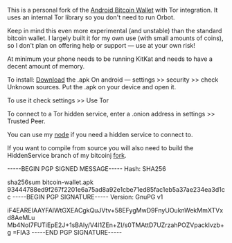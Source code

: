 This is a personal fork of the [Android Bitcoin Wallet](https://github.com/schildbach/bitcoin-wallet) with Tor integration. It uses an internal Tor library so you don't need to run Orbot.

Keep in mind this even more experimental (and unstable) than the standard bitcoin wallet.
I largely built it for my own use (with small amounts of coins), so I don't plan on
offering help or support ― use at your own risk!

At minimum your phone needs to be running KitKat and needs to have a decent amount of memory.

To install: 
[Download](https://github.com/cpacia/bitcoin-wallet/releases/download/4.37-Tor/bitcoin-wallet.apk) the .apk
On android ― settings >> security >> check Unknown sources.
Put the .apk on your device and open it.

To use it check settings >> Use Tor

To connect to a Tor hidden service, enter a .onion address in settings >> Trusted Peer.

You can use my [node](http://45.79.11.47/) if you need a hidden service to connect to.

If you want to compile from source you will also need to build the HiddenService branch of 
my bitcoinj [fork](https://github.com/cpacia/bitcoinj).

-----BEGIN PGP SIGNED MESSAGE-----
Hash: SHA256

sha256sum bitcoin-wallet.apk 93444788ed9f267f2201e6a75ad8a92e1cbe71ed85fac1eb5a37ae234ea3d1cc
-----BEGIN PGP SIGNATURE-----
Version: GnuPG v1

iF4EAREIAAYFAlWtGXEACgkQuJVtv+58EFygMwD9FnyUOuknWekMmXTVxd8AeMLu
Mb4NoI7FUTiEpE2J+1sBAIy/V4l1ZEn+ZI/s0TMAttD7UZrzahPOZVpackIvzb+g
=FIA3
-----END PGP SIGNATURE-----

